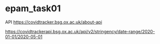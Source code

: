 # epam_task01
API https://covidtracker.bsg.ox.ac.uk/about-api 

https://covidtrackerapi.bsg.ox.ac.uk/api/v2/stringency/date-range/2020-01-01/2020-05-01